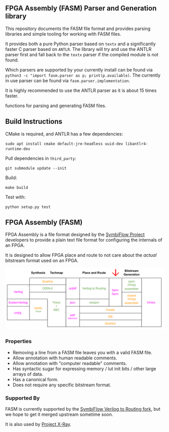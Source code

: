 ## FPGA Assembly (FASM) Parser and Generation library

This repository documents the FASM file format and provides parsing libraries and simple tooling for working with FASM files.

It provides both a pure Python parser based on `textx` and a significantly faster C parser based on `ANTLR`. The library will try and use the ANTLR parser first and fall back to the `textx` parser if the compiled module is not found.

Which parsers are supported by your currently install can be found via `python3 -c "import fasm.parser as p; print(p.available)`. The currently in use parser can be found via `fasm.parser.implementation`.

It is highly recommended to use the ANTLR parser as it is about 15 times faster.

functions for parsing and generating FASM files.

## Build Instructions

CMake is required, and ANTLR has a few dependencies:

    sudo apt install cmake default-jre-headless uuid-dev libantlr4-runtime-dev

Pull dependencies in `third_party`:

    git submodule update --init

Build:

    make build

Test with:

    python setup.py test

## FPGA Assembly (FASM)

FPGA Assembly is a file format designed by the
[SymbiFlow Project](https://symbiflow.github.io) developers to provide a plain
text file format for configuring the internals of an FPGA.

It is designed to allow FPGA place and route to not care about the *actual*
bitstream format used on an FPGA.

![FASM Ecosystem Diagram](docs/fasm-diagram.png)

### Properties

 * Removing a line from a FASM file leaves you with a valid FASM file.
 * Allow annotation with human readable comments.
 * Allow annotation with "computer readable" comments.
 * Has syntactic sugar for expressing memory / lut init bits / other large
   arrays of data.
 * Has a canonical form.
 * Does not require any specific bitstream format.

### Supported By

FASM is currently supported by the
[SymbiFlow Verilog to Routing fork](https://github.com/SymbiFlow/vtr-verilog-to-routing),
but we hope to get it merged upstream sometime soon.

It is also used by [Project X-Ray](https://github.com/SymbiFlow/prjxray).
